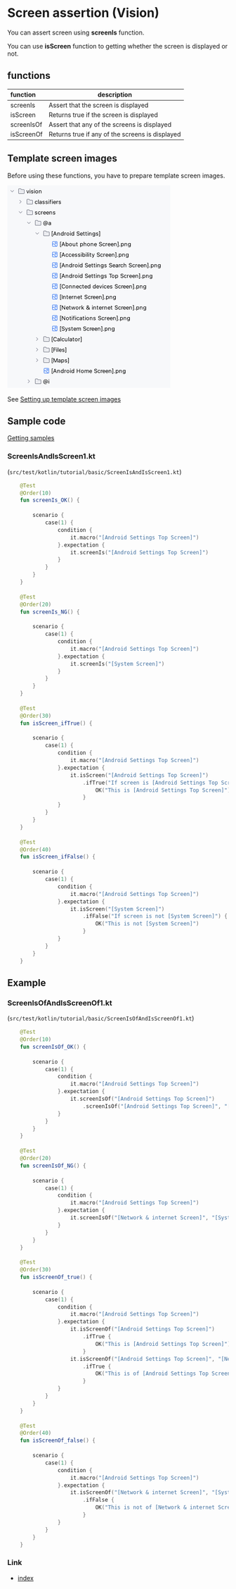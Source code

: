 # Screen assertion (Vision)

You can assert screen using **screenIs** function.

You can use **isScreen** function to getting whether the screen is displayed or not.

## functions

| function   | description                                     |
|:-----------|-------------------------------------------------|
| screenIs   | Assert that the screen is displayed             |
| isScreen   | Returns true if the screen is displayed         |
| screenIsOf | Assert that any of the screens is displayed     |
| isScreenOf | Returns true if any of the screens is displayed |

## Template screen images

Before using these functions, you have to prepare template screen images.<br>

![](_images/template_screen_images.png)

See [Setting up template screen images](../../text_and_image_recognition/setting_up_template_screen_images)

## Sample code

[Getting samples](../../getting_samples.md)

### ScreenIsAndIsScreen1.kt

(`src/test/kotlin/tutorial/basic/ScreenIsAndIsScreen1.kt`)

```kotlin
    @Test
    @Order(10)
    fun screenIs_OK() {

        scenario {
            case(1) {
                condition {
                    it.macro("[Android Settings Top Screen]")
                }.expectation {
                    it.screenIs("[Android Settings Top Screen]")
                }
            }
        }
    }

    @Test
    @Order(20)
    fun screenIs_NG() {

        scenario {
            case(1) {
                condition {
                    it.macro("[Android Settings Top Screen]")
                }.expectation {
                    it.screenIs("[System Screen]")
                }
            }
        }
    }

    @Test
    @Order(30)
    fun isScreen_ifTrue() {

        scenario {
            case(1) {
                condition {
                    it.macro("[Android Settings Top Screen]")
                }.expectation {
                    it.isScreen("[Android Settings Top Screen]")
                        .ifTrue("If screen is [Android Settings Top Screen]") {
                            OK("This is [Android Settings Top Screen]")
                        }
                }
            }
        }
    }

    @Test
    @Order(40)
    fun isScreen_ifFalse() {

        scenario {
            case(1) {
                condition {
                    it.macro("[Android Settings Top Screen]")
                }.expectation {
                    it.isScreen("[System Screen]")
                        .ifFalse("If screen is not [System Screen]") {
                            OK("This is not [System Screen]")
                        }
                }
            }
        }
    }
```

## Example

### ScreenIsOfAndIsScreenOf1.kt

(`src/test/kotlin/tutorial/basic/ScreenIsOfAndIsScreenOf1.kt`)

```kotlin
    @Test
    @Order(10)
    fun screenIsOf_OK() {

        scenario {
            case(1) {
                condition {
                    it.macro("[Android Settings Top Screen]")
                }.expectation {
                    it.screenIsOf("[Android Settings Top Screen]")
                        .screenIsOf("[Android Settings Top Screen]", "[Network & internet Screen]", "[System Screen]")
                }
            }
        }
    }

    @Test
    @Order(20)
    fun screenIsOf_NG() {

        scenario {
            case(1) {
                condition {
                    it.macro("[Android Settings Top Screen]")
                }.expectation {
                    it.screenIsOf("[Network & internet Screen]", "[System Screen]")
                }
            }
        }
    }

    @Test
    @Order(30)
    fun isScreenOf_true() {

        scenario {
            case(1) {
                condition {
                    it.macro("[Android Settings Top Screen]")
                }.expectation {
                    it.isScreenOf("[Android Settings Top Screen]")
                        .ifTrue {
                            OK("This is [Android Settings Top Screen]")
                        }
                    it.isScreenOf("[Android Settings Top Screen]", "[Network & internet Screen]", "[System Screen]")
                        .ifTrue {
                            OK("This is of [Android Settings Top Screen],[Network & internet Screen],[System Screen]")
                        }
                }
            }
        }
    }

    @Test
    @Order(40)
    fun isScreenOf_false() {

        scenario {
            case(1) {
                condition {
                    it.macro("[Android Settings Top Screen]")
                }.expectation {
                    it.isScreenOf("[Network & internet Screen]", "[System Screen]")
                        .ifFalse {
                            OK("This is not of [Network & internet Screen],[System Screen]")
                        }
                }
            }
        }
    }
```

### Link

- [index](../../../../index.md)

